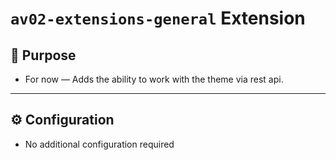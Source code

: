 # `av02-extensions-general` Extension

## 🎯 Purpose
- For now — Adds the ability to work with the theme via rest api.

---

## ⚙️ Configuration
- No additional configuration required

